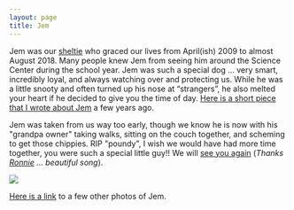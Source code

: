 ```yaml
---
layout: page
title: Jem
---
```


Jem was our [sheltie](http://www.wisheltierescue.com/) who graced our lives from April(ish) 2009 to almost August 2018. Many people knew Jem from seeing him around the Science Center during the school year. Jem was such a special dog ... very smart, incredibly loyal, and always watching over and protecting us. While he was a little snooty and often turned up his nose at “strangers”, he also melted your heart if he decided to give you the time of day. [Here is a short piece that I wrote about Jem](http://sheltiespandp.weebly.com/jem.html) a few years ago.

Jem was taken from us way too early, though we know he is now with his "grandpa owner" taking walks, sitting on the couch together, and scheming to get those chippies. RIP "poundy", I wish we would have had more time together, you were such a special little guy!! We will [see you again](https://www.youtube.com/watch?v=mj37_Rqsec4) (*Thanks [Ronnie](http://www.ronniebakerbrooks.com/) ... beautiful song*).

<a href='https://photos.google.com/share/AF1QipOnqhWZ_MKzMb5xCK8nzMF_HoWRh5Fpe-N4f_KFk_mv5QmmEO-bRfeGOjEL0mRYNw?key=M2szbDczUVJIcW42blRyaDlPRS14Q01KazhyQU9R&source=ctrlq.org'><img src='https://lh3.googleusercontent.com/SXLUmAtR8Vd8abaRm3_sVdh6ZmENsTT1DhKYyJKbxHJ5387hPtqOeVymqezZIsoL8qI05V9xTbxx8zf9K6Cza0oZSo2qnYfMESgxv0xMeuR85pDV5-4b6b-OVuApK2n_YkzQawdF0w=w2400' /></a>

[Here is a link](https://photos.app.goo.gl/RS6hLMyHCxfZhVBQ8) to a few other photos of Jem.

